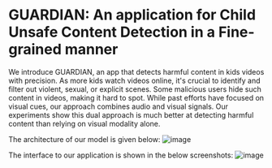 # GUARDIAN: An application for Child Unsafe Content Detection in a Fine-grained manner
We introduce GUARDIAN, an app that detects harmful content in kids videos with precision. As more kids watch videos online, it's crucial to identify and filter out violent, sexual, or explicit scenes. Some malicious users hide such content in videos, making it hard to spot. While past efforts have focused on visual cues, our approach combines audio and visual signals. Our experiments show this dual approach is much better at detecting harmful content than relying on visual modality alone.

The architecture of our model is given below:
![image](https://github.com/aosiddiqui/Guardian/assets/56800893/23c77c14-83c2-4b05-a41b-36ed3d28f3c9)

The interface to our application is shown in the below screenshots:
![image](https://github.com/aosiddiqui/Guardian/assets/56800893/8d221b31-89b9-46aa-92d6-7a6aabc8cdd0)

